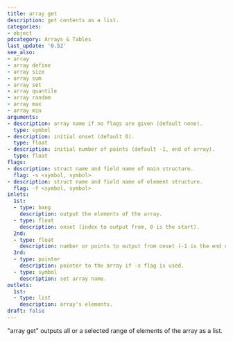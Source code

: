 ```yaml
---
title: array get
description: get contents as a list.
categories:
- object
pdcategory: Arrays & Tables
last_update: '0.52'
see_also:
- array
- array define
- array size
- array sum
- array set
- array quantile
- array random
- array max
- array min
arguments:
- description: array name if no flags are given (default none).
  type: symbol
- description: initial onset (default 0).
  type: float
- description: initial number of points (default -1, end of array).
  type: float
flags:
- description: struct name and field name of main structure.
  flag: -s <symbol, symbol>
- description: struct name and field name of element structure.
  flag: -f <symbol, symbol>
inlets:
  1st:
  - type: bang
    description: output the elements of the array.
  - type: float
    description: onset (index to output from, 0 is the start).
  2nd:
  - type: float
    description: number or points to output from onset (-1 is the end of array).
  3rd:
  - type: pointer
    description: pointer to the array if -s flag is used.
  - type: symbol
    description: set array name.
outlets:
  1st:
  - type: list
    description: array's elements.
draft: false
---
```

"array get" outputs all or a selected range of elements of the array as a list.
